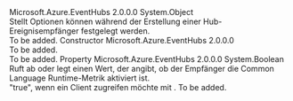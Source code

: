 <Type Name="ReceiverOptions" FullName="Microsoft.Azure.EventHubs.ReceiverOptions">
  <TypeSignature Language="C#" Value="public class ReceiverOptions" />
  <TypeSignature Language="ILAsm" Value=".class public auto ansi beforefieldinit ReceiverOptions extends System.Object" />
  <TypeSignature Language="DocId" Value="T:Microsoft.Azure.EventHubs.ReceiverOptions" />
  <TypeSignature Language="VB.NET" Value="Public Class ReceiverOptions" />
  <TypeSignature Language="F#" Value="type ReceiverOptions = class" />
  <AssemblyInfo>
    <AssemblyName>Microsoft.Azure.EventHubs</AssemblyName>
    <AssemblyVersion>2.0.0.0</AssemblyVersion>
  </AssemblyInfo>
  <Base>
    <BaseTypeName>System.Object</BaseTypeName>
  </Base>
  <Interfaces />
  <Docs>
    <summary>
            Stellt Optionen können während der Erstellung einer Hub-Ereignisempfänger festgelegt werden.
            </summary>
    <remarks>To be added.</remarks>
  </Docs>
  <Members>
    <Member MemberName=".ctor">
      <MemberSignature Language="C#" Value="public ReceiverOptions ();" />
      <MemberSignature Language="ILAsm" Value=".method public hidebysig specialname rtspecialname instance void .ctor() cil managed" />
      <MemberSignature Language="DocId" Value="M:Microsoft.Azure.EventHubs.ReceiverOptions.#ctor" />
      <MemberSignature Language="VB.NET" Value="Public Sub New ()" />
      <MemberType>Constructor</MemberType>
      <AssemblyInfo>
        <AssemblyName>Microsoft.Azure.EventHubs</AssemblyName>
        <AssemblyVersion>2.0.0.0</AssemblyVersion>
      </AssemblyInfo>
      <Parameters />
      <Docs>
        <summary>To be added.</summary>
        <remarks>To be added.</remarks>
      </Docs>
    </Member>
    <Member MemberName="EnableReceiverRuntimeMetric">
      <MemberSignature Language="C#" Value="public bool EnableReceiverRuntimeMetric { get; set; }" />
      <MemberSignature Language="ILAsm" Value=".property instance bool EnableReceiverRuntimeMetric" />
      <MemberSignature Language="DocId" Value="P:Microsoft.Azure.EventHubs.ReceiverOptions.EnableReceiverRuntimeMetric" />
      <MemberSignature Language="VB.NET" Value="Public Property EnableReceiverRuntimeMetric As Boolean" />
      <MemberSignature Language="F#" Value="member this.EnableReceiverRuntimeMetric : bool with get, set" Usage="Microsoft.Azure.EventHubs.ReceiverOptions.EnableReceiverRuntimeMetric" />
      <MemberType>Property</MemberType>
      <AssemblyInfo>
        <AssemblyName>Microsoft.Azure.EventHubs</AssemblyName>
        <AssemblyVersion>2.0.0.0</AssemblyVersion>
      </AssemblyInfo>
      <ReturnValue>
        <ReturnType>System.Boolean</ReturnType>
      </ReturnValue>
      <Docs>
        <summary> Ruft ab oder legt einen Wert, der angibt, ob der Empfänger die Common Language Runtime-Metrik aktiviert ist. </summary>
        <value> "true", wenn ein Client zugreifen möchte <see cref="T:Microsoft.Azure.EventHubs.ReceiverRuntimeInformation" /> mit <see cref="T:Microsoft.Azure.EventHubs.PartitionReceiver" />. </value>
        <remarks>To be added.</remarks>
      </Docs>
    </Member>
  </Members>
</Type>